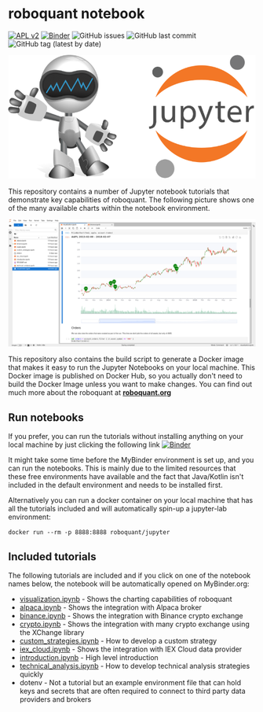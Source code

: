 # roboquant notebook

[![APL v2](https://img.shields.io/badge/license-Apache%202-blue.svg)](http://www.apache.org/licenses/LICENSE-2.0.html)
[![Binder](https://mybinder.org/badge_logo.svg)](https://mybinder.org/v2/gh/neurallayer/roboquant-notebook/main?filepath=tutorials)
![GitHub issues](https://img.shields.io/github/issues/neurallayer/roboquant-notebook)
![GitHub last commit](https://img.shields.io/github/last-commit/neurallayer/roboquant-notebook)
![GitHub tag (latest by date)](https://img.shields.io/github/v/tag/neurallayer/roboquant-notebook)

![roboquant Logo](/docs/roboquant_jupyter_logo.png)

This repository contains a number of Jupyter notebook tutorials that demonstrate key capabilities of roboquant. The following picture shows one of the many available charts within the notebook environment. 

![Jupyter Lab](/docs/jupyter-lab.png)

This repository also contains the build script to generate a Docker image that makes it easy to run the Jupyter Notebooks on your local machine. This Docker image is published on Docker Hub, so you actually don't need to build the Docker Image unless you want to make changes. You can find out much more about the roboquant at **[roboquant.org](https://roboquant.org)** 

## Run notebooks
If you prefer, you can run the tutorials without installing anything on your local machine by just clicking the following link [![Binder](https://mybinder.org/badge_logo.svg)](https://mybinder.org/v2/gh/neurallayer/roboquant-notebook/main?filepath=tutorials)

It might take some time before the MyBinder environment is set up, and you can run the notebooks. This is mainly due to the limited resources that these free environments have available and the fact that Java/Kotlin isn't included in the default environment and needs to be installed first.   

Alternatively you can run a docker container on your local machine that has all the tutorials included and will automatically spin-up a jupyter-lab environment:

```shell
docker run --rm -p 8888:8888 roboquant/jupyter 
```

## Included tutorials
The following tutorials are included and if you click on one of the notebook names below, the notebook will be automatically opened on MyBinder.org:

- [visualization.ipynb](https://mybinder.org/v2/gh/neurallayer/roboquant-notenook/main?filepath=tutorials/visualization.ipynb) - Shows the charting capabilities of roboquant
- [alpaca.ipynb](https://mybinder.org/v2/gh/neurallayer/roboquant-notenook/main?filepath=tutorials/alpaca.ipynb) - Shows the integration with Alpaca broker
- [binance.ipynb](https://mybinder.org/v2/gh/neurallayer/roboquant-notenook/main?filepath=tutorials/binance.ipynb) - Shows the integration with Binance crypto exchange
- [crypto.ipynb](https://mybinder.org/v2/gh/neurallayer/roboquant-notenook/main?filepath=tutorials/crypto.ipynb) - Shows the integration with many crypto exchange using the XChange library 
- [custom_strategies.ipynb](https://mybinder.org/v2/gh/neurallayer/roboquant-notenook/main?filepath=tutorials/custom_strategies.ipynb) - How to develop a custom strategy
- [iex_cloud.ipynb](https://mybinder.org/v2/gh/neurallayer/roboquant-notenook/main?filepath=tutorials/iex_cloud.ipynb) - Shows the integration with IEX Cloud data provider
- [introduction.ipynb](https://mybinder.org/v2/gh/neurallayer/roboquant-notenook/main?filepath=tutorials/introduction.ipynb) - High level introduction
- [technical_analysis.ipynb](https://mybinder.org/v2/gh/neurallayer/roboquant-notenook/main?filepath=tutorials/technical_analysis.ipynb) - How to develop technical analysis strategies quickly 
- dotenv - Not a tutorial but an example environment file that can hold keys and secrets that are often required to connect to third party data providers and brokers

